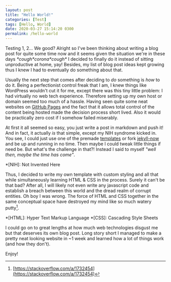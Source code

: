 ```yaml
---
layout: post
title: "Hello World!"
categories: [Test]
tags: [Hello, World]
date: 2020-03-27 15:14:20 0300
permalink: /hello-world
---
```


Testing 1, 2... We good? Alright so I've been thinking about writing a blog post for quite some time now and it seems
given the situation we're in these days *\*cough\*corona\*cough\** I decided to finally do it instead of sitting
unproductive at home, yay! Besides, my list of blog post ideas kept growing thus I knew I had to eventually do something
about that.

Usually the next step that comes after deciding to _do_ something is _how_ to do it. Being a perfectionist control
freak that I am, I knew things like WordPress wouldn't cut it for me, except there was this tiny little problem: I had
virtually no web tech experience. Therefore setting up my own host or domain seemed too much of a hassle. Having seen
quite some neat websites on [GitHub Pages](https://pages.github.com) and the fact that it allows total control of the
content being hosted made the decision process short lived. Also it would be practically zero cost if I somehow failed
miserably.

At first it all seemed so easy, you just write a post in markdown and push it! And in fact, it actually *is* that
simple, except my NIH syndrome kicked in. You see, I could just use one of the premade
[templates](https://github.com/topics/jekyll-theme) or fork [jekyll-now](https://github.com/barryclark/jekyll-now) and
be up and running in no time. Then maybe I could tweak little things if need be. But what's the challenge in that?!
Instead I said to myself *"well then, maybe the time has come"*.

*[NIH]: Not Invented Here

Thus, I decided to write my own template with custom styling and all that while simultaneously learning HTML & CSS in
the process. Surely it can't be that bad? After all, I will likely not even write any javascript code and establish a
breach between this world and the dread realm of corrupt entities. Oh boy I was wrong. The force of HTML and CSS
together in the same conceptual space have destroyed my mind like so much watery putty[^1].

*[HTML]: Hyper Text Markup Language
*[CSS]: Cascading Style Sheets
[^1]: [https://stackoverflow.com/a/1732454](https://stackoverflow.com/a/1732454)

I could go on to great lengths at how much web technologies disgust me but that deserves its own blog post. Long story
short I managed to make a pretty neat looking website in ~1 week and learned how a lot of things work (and how they
don't).

Enjoy!